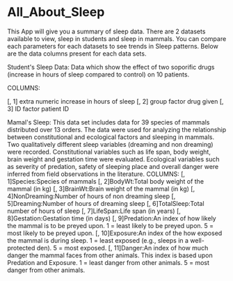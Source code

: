 # All_About_Sleep
This App will give you a summary of sleep data. There are 2 datasets available to view, sleep in students
and sleep in mammals. You can compare each parameters for each datasets to see trends in Sleep patterns. 
Below are the data columns present for each data sets.


Student's Sleep Data: Data which show the effect of two soporific drugs
(increase in hours of sleep compared to control) on 10 patients.

COLUMNS:

[, 1]	extra	numeric	increase in hours of sleep
[, 2]	group	factor	drug given
[, 3]	ID	factor	patient ID


Mamal's Sleep: This data set includes data for 39 species of mammals distributed over 13 orders. 
The data were used for analyzing the relationship between constitutional and ecological factors and 
sleeping in mammals. Two qualitatively different sleep variables (dreaming and non dreaming) were recorded. 
Constitutional variables such as life span, body weight, brain weight and gestation time were evaluated. 
Ecological variables such as severity of predation, safety of sleeping place and overall danger were 
inferred from field observations in the literature.
COLUMNS:
[, 1]Species:Species of mammals
[, 2]BodyWt:Total body weight of the mammal (in kg)
[, 3]BrainWt:Brain weight of the mammal (in kg)
[, 4]NonDreaming:Number of hours of non dreaming sleep
[, 5]Dreaming:Number of hours of dreaming sleep
[, 6]TotalSleep:Total number of hours of sleep
[, 7]LifeSpan:Life span (in years)
[, 8]Gestation:Gestation time (in days)
[, 9]Predation:An index of how likely the mammal is to be preyed upon. 
  1 = least likely to be preyed upon. 5 = most likely to be preyed upon.
[, 10]Exposure:An index of the how exposed the mammal is during sleep. 
  1 = least exposed (e.g., sleeps in a well-protected den). 5 = most exposed.
[, 11]Danger:An index of how much danger the mammal faces from other animals. 
  This index is based upon Predation and Exposure. 1 = least danger from other animals. 
  5 = most danger from other animals.
